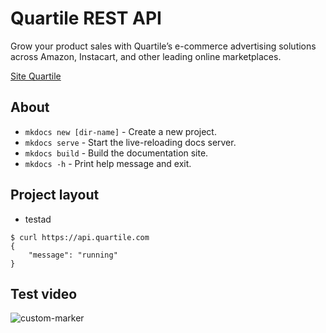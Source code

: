 # Quartile REST API

Grow your product sales with Quartile’s e-commerce advertising solutions across Amazon, Instacart, and other leading online marketplaces.

[Site Quartile](http://www.quartile.com/)

## About

* `mkdocs new [dir-name]` - Create a new project.
* `mkdocs serve` - Start the live-reloading docs server.
* `mkdocs build` - Build the documentation site.
* `mkdocs -h` - Print help message and exit.

## Project layout
- testad

<div class="termy">

```console
$ curl https://api.quartile.com
{
    "message": "running"
}
```
</div>

## Test video
![custom-marker](https://www.youtube.com/embed/9ByugIzgBaY)
